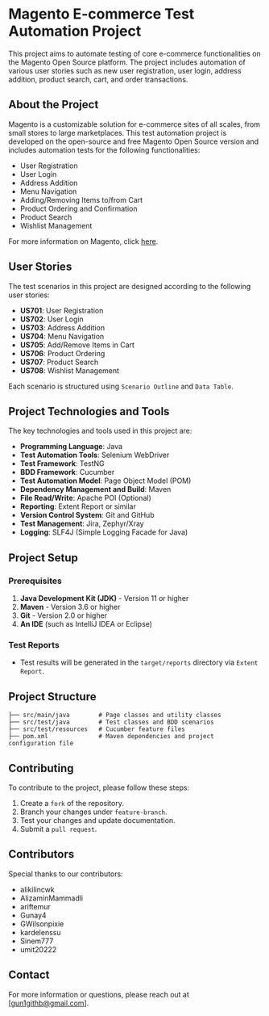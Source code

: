 # Magento E-commerce Test Automation Project

This project aims to automate testing of core e-commerce functionalities on the Magento Open Source platform. The project includes automation of various user stories such as new user registration, user login, address addition, product search, cart, and order transactions.

## About the Project

Magento is a customizable solution for e-commerce sites of all scales, from small stores to large marketplaces. This test automation project is developed on the open-source and free Magento Open Source version and includes automation tests for the following functionalities:

- User Registration
- User Login
- Address Addition
- Menu Navigation
- Adding/Removing Items to/from Cart
- Product Ordering and Confirmation
- Product Search
- Wishlist Management

For more information on Magento, click [here](https://www.hosting.com.tr/blog/magento/).

## User Stories

The test scenarios in this project are designed according to the following user stories:

- **US701**: User Registration
- **US702**: User Login
- **US703**: Address Addition
- **US704**: Menu Navigation
- **US705**: Add/Remove Items in Cart
- **US706**: Product Ordering
- **US707**: Product Search
- **US708**: Wishlist Management

Each scenario is structured using `Scenario Outline` and `Data Table`.

## Project Technologies and Tools

The key technologies and tools used in this project are:

- **Programming Language**: Java
- **Test Automation Tools**: Selenium WebDriver
- **Test Framework**: TestNG
- **BDD Framework**: Cucumber
- **Test Automation Model**: Page Object Model (POM)
- **Dependency Management and Build**: Maven
- **File Read/Write**: Apache POI (Optional)
- **Reporting**: Extent Report or similar
- **Version Control System**: Git and GitHub
- **Test Management**: Jira, Zephyr/Xray
- **Logging**: SLF4J (Simple Logging Facade for Java)

## Project Setup

### Prerequisites

1. **Java Development Kit (JDK)** - Version 11 or higher
2. **Maven** - Version 3.6 or higher
3. **Git** - Version 2.0 or higher
4. **An IDE** (such as IntelliJ IDEA or Eclipse)

### Test Reports

- Test results will be generated in the `target/reports` directory via `Extent Report`.

## Project Structure

    ├── src/main/java        # Page classes and utility classes
    ├── src/test/java        # Test classes and BDD scenarios
    ├── src/test/resources   # Cucumber feature files
    ├── pom.xml              # Maven dependencies and project configuration file

## Contributing

To contribute to the project, please follow these steps:

1. Create a `fork` of the repository.
2. Branch your changes under `feature-branch`.
3. Test your changes and update documentation.
4. Submit a `pull request`.

## Contributors

Special thanks to our contributors:
- alikilincwk
- AlizaminMammadli
- ariftemur
- Gunay4
- GWilsonpixie
- kardelenssu
- Sinem777
- umit20222

## Contact

For more information or questions, please reach out at [gun1githb@gmail.com].


